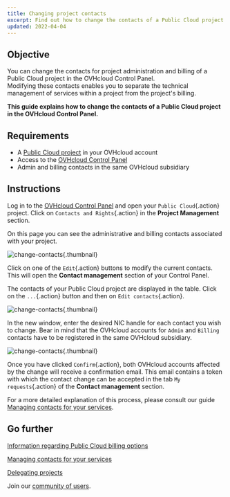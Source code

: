```yaml
---
title: Changing project contacts
excerpt: Find out how to change the contacts of a Public Cloud project
updated: 2022-04-04
---
```


## Objective

You can change the contacts for project administration and billing of a Public Cloud project in the OVHcloud Control Panel.<br>
Modifying these contacts enables you to separate the technical management of services within a project from the project's billing.

**This guide explains how to change the contacts of a Public Cloud project in the OVHcloud Control Panel.**

## Requirements

- A [Public Cloud project](https://www.ovhcloud.com/en-au/public-cloud/) in your OVHcloud account
- Access to the [OVHcloud Control Panel](/links/manager)
- Admin and billing contacts in the same OVHcloud subsidiary

## Instructions

Log in to the [OVHcloud Control Panel](/links/manager) and open your `Public Cloud`{.action} project. Click on `Contacts and Rights`{.action} in the **Project Management** section.

On this page you can see the administrative and billing contacts associated with your project.

![change-contacts](images/contact1_ca.png){.thumbnail}

Click on one of the `Edit`{.action} buttons to modify the current contacts. This will open the **Contact management** section of your Control Panel.

The contacts of your Public Cloud project are displayed in the table. Click on the `...`{.action} button and then on `Edit contacts`{.action}.

![change-contacts](images/contactchange_ca.png){.thumbnail}

In the new window, enter the desired NIC handle for each contact you wish to change. Bear in mind that the OVHcloud accounts for `Admin` and `Billing` contacts have to be registered in the same OVHcloud subsidiary.

![change-contacts](images/contactchange1_ca.png){.thumbnail}

Once you have clicked `Confirm`{.action}, both OVHcloud accounts affected by the change will receive a confirmation email. This email contains a token with which the contact change can be accepted in the tab `My requests`{.action} of the **Contact management** section.

For a more detailed explanation of this process, please consult our guide [Managing contacts for your services](/pages/account_and_service_management/account_information/managing_contacts).

## Go further

[Information regarding Public Cloud billing options](/pages/public_cloud/compute/analyze_billing)

[Managing contacts for your services](/pages/account_and_service_management/account_information/managing_contacts)

[Delegating projects](/pages/public_cloud/compute/delegate_projects)

Join our [community of users](/links/community).